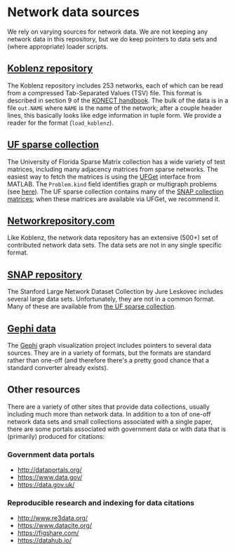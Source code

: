 # Network data sources

We rely on varying sources for network data.  We are not keeping any
network data in this repository, but we do keep pointers to data sets
and (where appropriate) loader scripts.

## [Koblenz repository][koblenz]

The Koblenz repository includes 253 networks, each of which can be
read from a compressed Tab-Separated Values (TSV) file.  This format
is described in section 9 of the [KONECT handbook][konect-hb].
The bulk of the data is in a file `out.NAME` where `NAME` is the
name of the network; after a couple header lines, this basically
looks like edge information in tuple form.  We provide a reader
for the format (`load_koblenz`).

## [UF sparse collection][ufsparse]

The University of Florida Sparse Matrix collection has a wide
variety of test matrices, including many adjacency matrices from
sparse networks.  The easiest way to fetch the matrices is
using the [UFGet](https://www.cise.ufl.edu/research/sparse/mat/UFget.html)
interface from MATLAB.  The `Problem.kind` field identifies graph
or multigraph problems (see [here](https://www.cise.ufl.edu/research/sparse/matrices/kind.html)).
The UF sparse collection contains many of the
[SNAP collection matrices][ufsnap]; when these matrices are
available via UFGet, we recommend it.

## [Networkrepository.com][networkrepo]

Like Koblenz, the network data repository has an extensive (500+) set of
contributed network data sets.  The data sets are not in any single
specific format.

## [SNAP repository][snap-data]

The Stanford Large Network Dataset Collection by Jure Leskovec includes
several large data sets.  Unfortunately, they are not in a common format.
Many of these are available from [the UF sparse collection][ufsnap].

## [Gephi data][gephi-data]

The [Gephi](https://gephi.org/) graph visualization project includes
pointers to several data sources.  They are in a variety of formats,
but the formats are standard rather than one-off (and therefore there's
a pretty good chance that a standard converter already exists).

## Other resources

There are a variety of other sites that provide data collections, usually
including much more than network data.  In addition to a ton of one-off
network data sets and small collections associated with a single paper,
there are some portals associated with government data or with data that
is (primarily) produced for citations:

### Government data portals

- <http://dataportals.org/>
- <https://www.data.gov/>
- <https://data.gov.uk/>

### Reproducible research and indexing for data citations

- <http://www.re3data.org/>
- <https://www.datacite.org/>
- <https://figshare.com/>
- <https://datahub.io/>

[koblenz]: http://konect.uni-koblenz.de/
[ufsparse]: https://www.cise.ufl.edu/research/sparse/matrices/
[snap-data]: https://snap.stanford.edu/data/
[konect-hb]: http://konect.uni-koblenz.de/downloads/konect-handbook.pdf
[ufsnap]: https://www.cise.ufl.edu/research/sparse/matrices/SNAP/index.html
[networkrepo]: http://networkrepository.com/
[uci-data]: http://networkdata.ics.uci.edu/
[gephi-data]: https://github.com/gephi/gephi/wiki/Datasets
